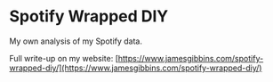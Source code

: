 # Spotify Wrapped DIY

My own analysis of my Spotify data.

Full write-up on my website: [https://www.jamesgibbins.com/spotify-wrapped-diy/](https://www.jamesgibbins.com/spotify-wrapped-diy/)
